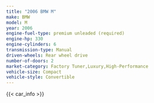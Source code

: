 ```yaml
---
title: "2006 BMW M"
make: BMW
model: M
year: 2006
engine-fuel-type: premium unleaded (required)
engine-hp: 330
engine-cylinders: 6
transmission-type: Manual
driven-wheels: Rear wheel drive
number-of-doors: 2
market-category: Factory Tuner,Luxury,High-Performance
vehicle-size: Compact
vehicle-style: Convertible
---
```


{{< car_info >}}
